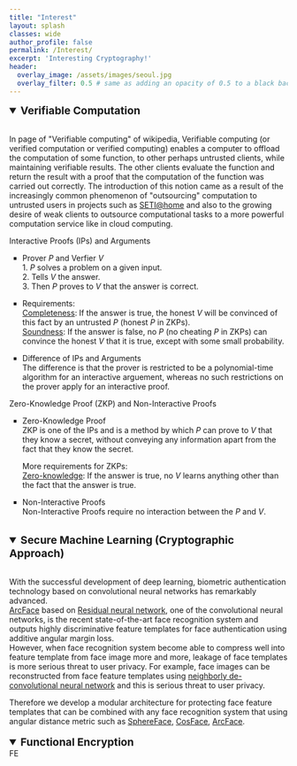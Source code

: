 ```yaml
---
title: "Interest"
layout: splash
classes: wide
author_profile: false
permalink: /Interest/
excerpt: 'Interesting Cryptography!'
header:
  overlay_image: /assets/images/seoul.jpg
  overlay_filter: 0.5 # same as adding an opacity of 0.5 to a black background
---
```


<details open>
    <summary style="font-size:1.2rem; font-weight:bold;">
        Verifiable Computation
    </summary>
    <br>
    <p>In page of "Verifiable computing" of wikipedia, Verifiable computing (or verified computation or verified computing) enables a computer to offload the computation of some function, to other perhaps untrusted clients, while maintaining verifiable results. The other clients evaluate the function and return the result with a proof that the computation of the function was carried out correctly. The introduction of this notion came as a result of the increasingly common phenomenon of "outsourcing" computation to untrusted users in projects such as <A href="https://en.wikipedia.org/wiki/SETI@home">SETI@home</A> and also to the growing desire of weak clients to outsource computational tasks to a more powerful computation service like in cloud computing.</p>
    Interactive Proofs (IPs) and Arguments
    <ul type="square">
        <li><p>Prover <i>P</i> and Verfier <i>V</i><br>
            1. <i>P</i> solves a problem on a given input.<br>
            2. Tells <i>V</i> the answer.<br>
            3. Then <i>P</i> proves to <i>V</i> that the answer is correct.</p>
        </li>
        <li><p>Requirements:<br>
            <u>Completeness</u>: If the answer is true, the honest <i>V</i> will be convinced of this fact by an untrusted <i>P</i> (honest <i>P</i> in ZKPs).<br>
            <u>Soundness</u>: If the answer is false, no <i>P</i> (no cheating <i>P</i> in ZKPs) can convince the honest <i>V</i> that it is true, except with some small probability.</p>
        </li>
        <li><p>Difference of IPs and Arguments<br>
            The difference is that the prover is restricted to be a polynomial-time algorithm for an interactive arguement, whereas no such restrictions on the prover apply for an interactive proof.</p>
        </li>
    </ul>
    Zero-Knowledge Proof (ZKP) and Non-Interactive Proofs
    <ul type="square">
        <li><p>Zero-Knowledge Proof<br>
            ZKP is one of the IPs and is a method by which <i>P</i> can prove to <i>V</i> that they know a secret, without conveying any information apart from the fact that they know the secret.<br>
            <p>More requirements for ZKPs:<br>
                <u>Zero-knowledge</u>: If the answer is true, no <i>V</i> learns anything other than the fact that the answer is true.</p>
        </li>
        <li><p>Non-Interactive Proofs<br>
            Non-Interactive Proofs require no interaction between the <i>P</i> and <i>V</i>.</p>
        </li>
    </ul>
</details>

<br>

<details open>
    <summary style="font-size:1.2rem; font-weight:bold;">
        Secure Machine Learning (Cryptographic Approach)
    </summary>
    <br>
    <p>With the successful development of deep learning, biometric authentication technology based on convolutional neural networks has remarkably advanced.<br>
    <A href="https://arxiv.org/abs/1801.07698/">ArcFace</A> based on <A href="https://arxiv.org/abs/1512.03385">Residual neural network</A>, one of the convolutional neural networks, is the recent state-of-the-art face recognition system and outputs highly discriminative feature templates for face authentication using additive angular margin loss.<br>
    However, when face recognition system become able to compress well into feature template from face image more and more, leakage of face templates is more serious threat to user privacy. For example, face images can be reconstructed from face feature templates using <A href="https://arxiv.org/abs/1703.00832">neighborly de-convolutional neural network</A> and this is serious threat to user privacy.</p>
    Therefore we develop a modular architecture for protecting face feature templates that can be combined with any face recognition system that using angular distance metric such as <A href="https://arxiv.org/abs/1704.08063">SphereFace</A>, <A href="https://arxiv.org/abs/1801.09414">CosFace</A>, <A href="https://arxiv.org/abs/1801.07698">ArcFace</A>.
</details>

<br>

<details open>
    <summary style="font-size:1.2rem; font-weight:bold;">
        Functional Encryption
    </summary>
    FE
</details>